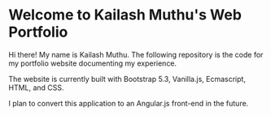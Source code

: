 # Welcome to Kailash Muthu's Web Portfolio

Hi there! My name is Kailash Muthu. The following repository is the code for my portfolio website documenting my experience.

The website is currently built with Bootstrap 5.3, Vanilla.js, Ecmascript, HTML, and CSS. 

I plan to convert this application to an Angular.js front-end in the future.